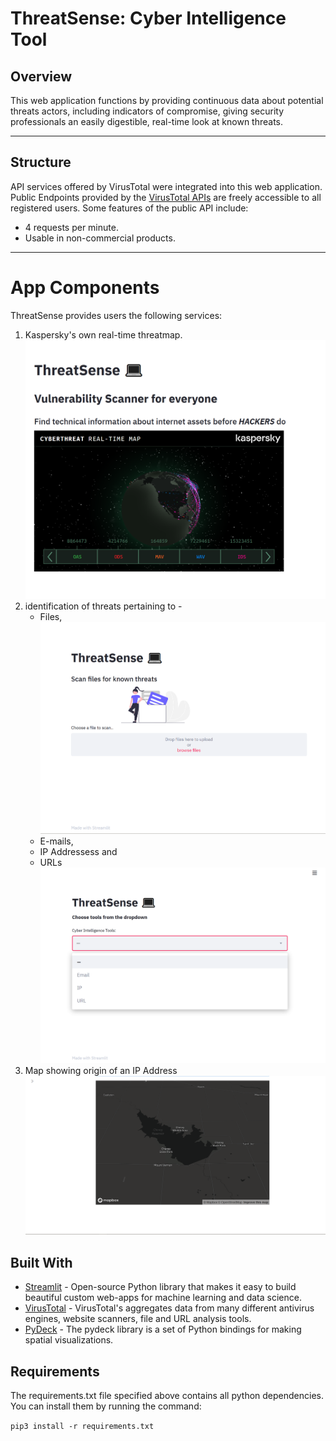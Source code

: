 # ThreatSense: Cyber Intelligence Tool

## Overview
This web application functions by providing continuous data about potential threats actors, including indicators of compromise, giving security professionals an easily digestible, real-time look at known threats.

---
## Structure
API services offered by VirusTotal were integrated into this web application. Public Endpoints provided by the [VirusTotal APIs](https://developers.virustotal.com/v3.0/reference#public-vs-premium-api) are freely accessible to all registered users. Some features of the public API include:
* 4 requests per minute.
* Usable in non-commercial products.

---
# App Components
ThreatSense provides users the following services:
1. Kaspersky's own real-time threatmap.
![Threatmap](readmeImages/threatmap.png)
2. identification of threats pertaining to -
    - Files, 
    ![f](readmeImages/file_upload.png)
    - E-mails, 
    - IP Addressess and  
    - URLs
    ![d](readmeImages/dropdown.png)
 3. Map showing origin of an IP Address
    ![map](readmeImages/ip_map.png)

 
## Built With
* [Streamlit](https://www.streamlit.io/) - Open-source Python library that makes it easy to build beautiful custom web-apps for machine learning and data science.
* [VirusTotal](https://developers.virustotal.com/v3.0/reference#public-vs-premium-api) - VirusTotal's aggregates data from many different antivirus engines, website scanners, file and URL analysis tools.
* [PyDeck](https://deckgl.readthedocs.io/en/latest/installation.html) -  The pydeck library is a set of Python bindings for making spatial visualizations.
## Requirements
The requirements.txt file specified above contains all python dependencies. You can install them by running the command:

  `pip3 install -r requirements.txt`
  
